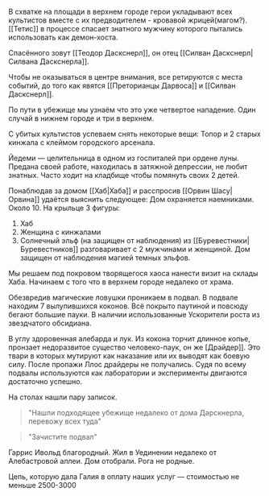 В схватке на площади  в верхнем городе герои укладывают всех культистов вместе с их предводителем - кровавой жрицей(магом?). [[Тетис]] в процессе спасает знатного мужчину которого пытались использовать как демон-хоста. 

Спасённого зовут [[Теодор Даскснерл]], он отец [[Силван Даскснерл|Силвана Даскснерла]].

Чтобы не оказываться в центре внимания, все ретируются с места событий, до того как явятся [[Преторианцы Дарвоса]] и [[Силван Даскснерл]].

По пути в убежище  мы узнаём что это уже четвертое нападение. Один случай в нижнем городе и три в верхнем.

С убитых культистов успеваем снять некоторые вещи:
Топор и 2 старых кинжала с клеймом городского арсенала.

Йедеми — целительница в одном из госпиталей при ордене луны. Предана своей работе, находилась в затяжной депрессии, не любит знатных. Часто ходит на кладбище чтобы помянуть своих 2 детей.

Понаблюдав за домом [[Хаб|Хаба]] и расспросив [[Орвин Шасу|Орвина]]  удаётся выяснить следующее: 
Дом охраняется наемниками. Около 10. На крыльце 3 фигуры: 
1. Хаб
2. Женщина с кинжалами
3. Солнечный эльф (на защищен от наблюдения)
   из [[Буревестники|Буревестников]] разговаривает с 2 мужчинами и женщиной. Дом защищен от наблюдения  магией темных эльфов. 

Мы решаем под покровом творящегося хаоса нанести визит на склады Хаба. Начинаем с того что в верхнем городе недалеко от храма.

Обезвредив магические ловушки проникаем в подвал.
В подвале находим 7 вылупившихся коконов. Всё покрыто паутиной и повсюду бегают большие пауки. В наличии использованные Ускорители роста из звездчатого обсидиана. 

В углу здоровенная алебарда и лук. Из кокона торчит длинное копье, пронзает недоразвитое существо человеко-паук, он же [Драйдер]]. Это твари в которых мутируют как наказание или их выводят как боевую силу. После пропажи Ллос драйдеры не получались. Судя по всему подвалы используются как лаборатории и эксперименты двигаются достаточно успешно.

На столах нашли пару записок.

> "Нашли подходящее убежище недалеко от дома Дарскнерла, перевожу всех туда"

> "Зачистите подвал"


Гаррис Ивольд благородный. Жил в Уединении недалеко от Алебастровой аллеи. Дом отобрали. Рога не родные.


Цепь, которую дала Галия в оплату наших услуг — стоимостью не меньше 2500-3000

